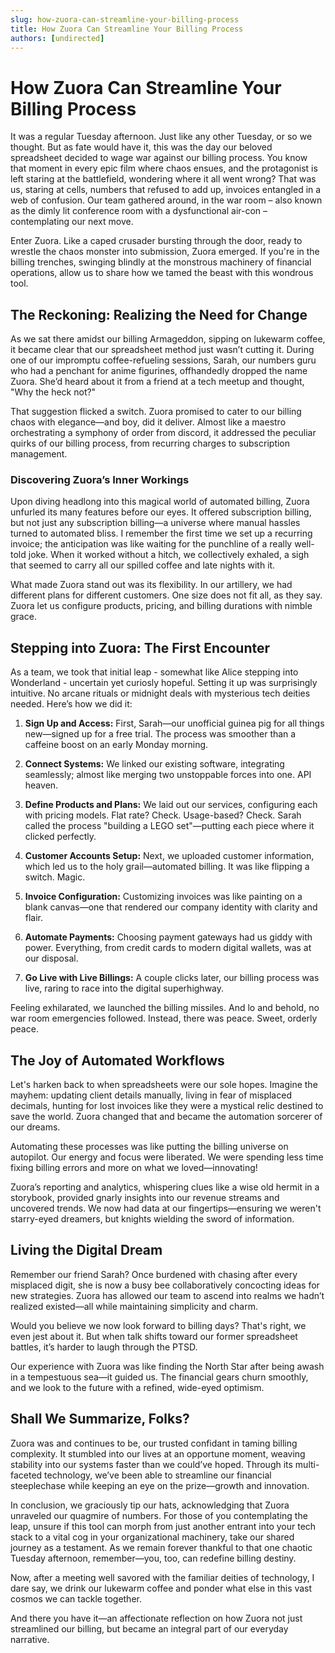 ```yaml
---
slug: how-zuora-can-streamline-your-billing-process
title: How Zuora Can Streamline Your Billing Process
authors: [undirected]
---
```



# How Zuora Can Streamline Your Billing Process

It was a regular Tuesday afternoon. Just like any other Tuesday, or so we thought. But as fate would have it, this was the day our beloved spreadsheet decided to wage war against our billing process. You know that moment in every epic film where chaos ensues, and the protagonist is left staring at the battlefield, wondering where it all went wrong? That was us, staring at cells, numbers that refused to add up, invoices entangled in a web of confusion. Our team gathered around, in the war room – also known as the dimly lit conference room with a dysfunctional air-con – contemplating our next move.

Enter Zuora. Like a caped crusader bursting through the door, ready to wrestle the chaos monster into submission, Zuora emerged. If you're in the billing trenches, swinging blindly at the monstrous machinery of financial operations, allow us to share how we tamed the beast with this wondrous tool. 

## The Reckoning: Realizing the Need for Change

As we sat there amidst our billing Armageddon, sipping on lukewarm coffee, it became clear that our spreadsheet method just wasn’t cutting it. During one of our impromptu coffee-refueling sessions, Sarah, our numbers guru who had a penchant for anime figurines, offhandedly dropped the name Zuora. She’d heard about it from a friend at a tech meetup and thought, "Why the heck not?" 

That suggestion flicked a switch. Zuora promised to cater to our billing chaos with elegance—and boy, did it deliver. Almost like a maestro orchestrating a symphony of order from discord, it addressed the peculiar quirks of our billing process, from recurring charges to subscription management.

### Discovering Zuora’s Inner Workings

Upon diving headlong into this magical world of automated billing, Zuora unfurled its many features before our eyes. It offered subscription billing, but not just any subscription billing—a universe where manual hassles turned to automated bliss. I remember the first time we set up a recurring invoice; the anticipation was like waiting for the punchline of a really well-told joke. When it worked without a hitch, we collectively exhaled, a sigh that seemed to carry all our spilled coffee and late nights with it.

What made Zuora stand out was its flexibility. In our artillery, we had different plans for different customers. One size does not fit all, as they say. Zuora let us configure products, pricing, and billing durations with nimble grace.

## Stepping into Zuora: The First Encounter

As a team, we took that initial leap - somewhat like Alice stepping into Wonderland - uncertain yet curiosly hopeful. Setting it up was surprisingly intuitive. No arcane rituals or midnight deals with mysterious tech deities needed. Here’s how we did it:

1. **Sign Up and Access:** First, Sarah—our unofficial guinea pig for all things new—signed up for a free trial. The process was smoother than a caffeine boost on an early Monday morning.

2. **Connect Systems:** We linked our existing software, integrating seamlessly; almost like merging two unstoppable forces into one. API heaven.

3. **Define Products and Plans:** We laid out our services, configuring each with pricing models. Flat rate? Check. Usage-based? Check. Sarah called the process "building a LEGO set"—putting each piece where it clicked perfectly.

4. **Customer Accounts Setup:** Next, we uploaded customer information, which led us to the holy grail—automated billing. It was like flipping a switch. Magic.

5. **Invoice Configuration:** Customizing invoices was like painting on a blank canvas—one that rendered our company identity with clarity and flair.

6. **Automate Payments:** Choosing payment gateways had us giddy with power. Everything, from credit cards to modern digital wallets, was at our disposal.

7. **Go Live with Live Billings:** A couple clicks later, our billing process was live, raring to race into the digital superhighway.

Feeling exhilarated, we launched the billing missiles. And lo and behold, no war room emergencies followed. Instead, there was peace. Sweet, orderly peace. 

## The Joy of Automated Workflows

Let's harken back to when spreadsheets were our sole hopes. Imagine the mayhem: updating client details manually, living in fear of misplaced decimals, hunting for lost invoices like they were a mystical relic destined to save the world. Zuora changed that and became the automation sorcerer of our dreams. 

Automating these processes was like putting the billing universe on autopilot. Our energy and focus were liberated. We were spending less time fixing billing errors and more on what we loved—innovating! 

Zuora’s reporting and analytics, whispering clues like a wise old hermit in a storybook, provided gnarly insights into our revenue streams and uncovered trends. We now had data at our fingertips—ensuring we weren't starry-eyed dreamers, but knights wielding the sword of information.

## Living the Digital Dream

Remember our friend Sarah? Once burdened with chasing after every misplaced digit, she is now a busy bee collaboratively concocting ideas for new strategies. Zuora has allowed our team to ascend into realms we hadn’t realized existed—all while maintaining simplicity and charm.

Would you believe we now look forward to billing days? That's right, we even jest about it. But when talk shifts toward our former spreadsheet battles, it’s harder to laugh through the PTSD. 

Our experience with Zuora was like finding the North Star after being awash in a tempestuous sea—it guided us. The financial gears churn smoothly, and we look to the future with a refined, wide-eyed optimism.

## Shall We Summarize, Folks?

Zuora was and continues to be, our trusted confidant in taming billing complexity. It stumbled into our lives at an opportune moment, weaving stability into our systems faster than we could’ve hoped. Through its multi-faceted technology, we’ve been able to streamline our financial steeplechase while keeping an eye on the prize—growth and innovation.

In conclusion, we graciously tip our hats, acknowledging that Zuora unraveled our quagmire of numbers. For those of you contemplating the leap, unsure if this tool can morph from just another entrant into your tech stack to a vital cog in your organizational machinery, take our shared journey as a testament. As we remain forever thankful to that one chaotic Tuesday afternoon, remember—you, too, can redefine billing destiny. 

Now, after a meeting well savored with the familiar deities of technology, I dare say, we drink our lukewarm coffee and ponder what else in this vast cosmos we can tackle together.

And there you have it—an affectionate reflection on how Zuora not just streamlined our billing, but became an integral part of our everyday narrative.